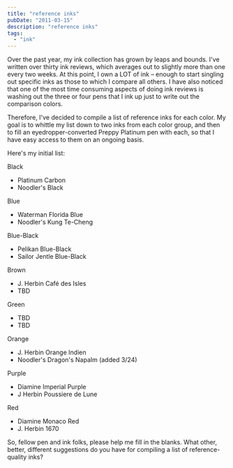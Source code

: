 ```yaml
---
title: "reference inks"
pubDate: "2011-03-15"
description: "reference inks"
tags:
  - "ink"
---
```


Over the past year, my ink collection has grown by leaps and bounds. I've written over thirty ink reviews, which averages out to slightly more than one every two weeks. At this point, I own a LOT of ink – enough to start singling out specific inks as those to which I compare all others. I have also noticed that one of the most time consuming aspects of doing ink reviews is washing out the three or four pens that I ink up just to write out the comparison colors.

Therefore, I've decided to compile a list of reference inks for each color. My goal is to whittle my list down to two inks from each color group, and then to fill an eyedropper-converted Preppy Platinum pen with each, so that I have easy access to them on an ongoing basis.

Here's my initial list:

Black

- Platinum Carbon
- Noodler's Black

Blue

- Waterman Florida Blue
- Noodler's Kung Te-Cheng

Blue-Black

- Pelikan Blue-Black
- Sailor Jentle Blue-Black

Brown

- J. Herbin Café des Isles
- TBD

Green

- TBD
- TBD

Orange

- J. Herbin Orange Indien
- Noodler's Dragon's Napalm (added 3/24)

Purple

- Diamine Imperial Purple
- J Herbin Poussiere de Lune

Red

- Diamine Monaco Red
- J. Herbin 1670

So, fellow pen and ink folks, please help me fill in the blanks. What other, better, different suggestions do you have for compiling a list of reference-quality inks?

